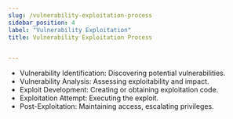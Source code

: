 ```yaml
---
slug: /vulnerability-exploitation-process
sidebar_position: 4
label: "Vulnerability Exploitation"
title: Vulnerability Exploitation Process


---
```



- Vulnerability Identification: Discovering potential vulnerabilities.
- Vulnerability Analysis: Assessing exploitability and impact.
- Exploit Development: Creating or obtaining exploitation code.
- Exploitation Attempt: Executing the exploit.
- Post-Exploitation: Maintaining access, escalating privileges.



